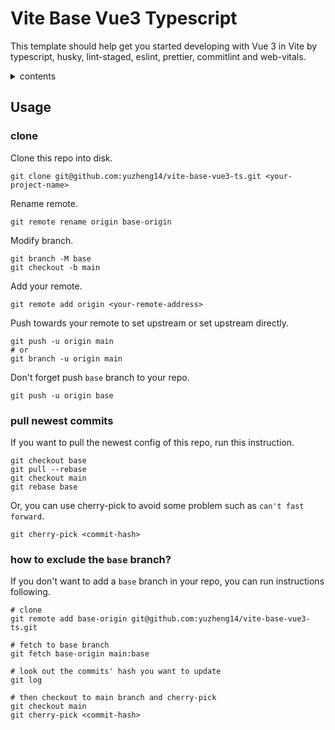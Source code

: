 # Vite Base Vue3 Typescript

This template should help get you started developing with Vue 3 in Vite by typescript, husky, lint-staged, eslint, prettier, commitlint and web-vitals.

<details>
  <summary>contents</summary>

- [Usage](#usage)
  - [clone](#clone)
  - [pull newest commits](#pull-newest-commits)
  - [how to exclude the `base` branch?](#how-to-exclude-the-base-branch?)

</details>

## Usage

### clone

Clone this repo into disk.

```shell
git clone git@github.com:yuzheng14/vite-base-vue3-ts.git <your-project-name>
```

Rename remote.

```shell
git remote rename origin base-origin
```

Modify branch.

```shell
git branch -M base
git checkout -b main
```

Add your remote.

```shell
git remote add origin <your-remote-address>
```

Push towards your remote to set upstream or set upstream directly.

```shell
git push -u origin main
# or
git branch -u origin main
```

Don't forget push `base` branch to your repo.

```shell
git push -u origin base
```

### pull newest commits

If you want to pull the newest config of this repo, run this instruction.

```shell
git checkout base
git pull --rebase
git checkout main
git rebase base
```

Or, you can use cherry-pick to avoid some problem such as `can't fast forward`.

```shell
git cherry-pick <commit-hash>
```

### how to exclude the `base` branch?

If you don't want to add a `base` branch in your repo, you can run instructions following.

```shell
# clone
git remote add base-origin git@github.com:yuzheng14/vite-base-vue3-ts.git

# fetch to base branch
git fetch base-origin main:base

# look out the commits' hash you want to update
git log

# then checkout to main branch and cherry-pick
git checkout main
git cherry-pick <commit-hash>
```
